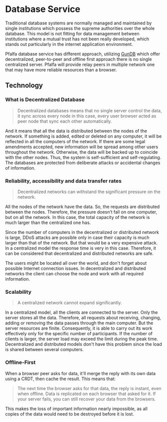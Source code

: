 # Database Service

Traditional database systems are normally managed and maintained by single institutions which possess the supreme authorities over the whole database. This model is not fitting for data management between institutions where a mutual trust has not been really developed, which stands out particularly in the internet application environment.

Pfalfa database service has different approach, utilizing [GunDB](https://gun.eco/) which offer decentralized, peer-to-peer and offline first approach there is no single centralized server. Pfalfa will provide relay peers in multiple network one that may have more reliable resources than a browser.

## Technology

### What is Decentralized Database

> Decentralized databases means that no single server control the data, it sync across every node in this case, every user browser acted as peer node that sync each other automatically. 

And it means that all the data is distributed between the nodes of the network. If something is added, edited or deleted on any computer, it will be reflected in all the computers of the network. If there are some legal amendments accepted, new information will be spread among other users throughout the network. Otherwise, the data will be backed up to coincide with the other nodes. Thus, the system is self-sufficient and self-regulating. The databases are protected from deliberate attacks or accidental changes of information.

### Reliability, accessibility and data transfer rates

> Decentralized networks can withstand the significant pressure on the network.

All the nodes of the network have the data. So, the requests are distributed between the nodes. Therefore, the pressure doesn’t fall on one computer, but on all the network. In this case, the total capacity of the network is much larger than the centralized one has.

Since the number of computers in the decentralized or distributed network is large, DDoS attacks are possible only in case their capacity is much larger than that of the network. But that would be a very expensive attack. In a centralized model the response time is very in this case. Therefore, it can be considered that decentralized and distributed networks are safe.

The users might be located all over the world, and don't forget about possible Internet connection issues. In decentralized and distributed networks the client can choose the node and work with all required information.

### Scalability

> A centralized network cannot expand significantly.

In a centralized model, all the clients are connected to the server. Only the server stores all the data. Therefore, all requests about receiving, changing, adding or removing the data passes through the main computer. But the server resources are finite. Consequently, it is able to carry out its work effectively only for the specific number of participants. If the number of clients is larger, the server load may exceed the limit during the peak time. Decentralized and distributed models don't have this problem since the load is shared between several computers.

### Offline-First

When a browser peer asks for data, it'll merge the reply with its own data using a CRDT, then cache the result. This means that:

> The next time the browser asks for that data, the reply is instant, even when offline.
> Data is replicated on each browser that asked for it.
> If your server fails, you can still recover your data from the browsers.

This makes the loss of important information nearly impossible, as all copies of the data would need to be destroyed before it is lost.